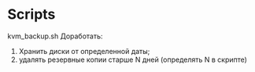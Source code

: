 # Scripts
kvm_backup.sh
Доработать:
1. Хранить диски от определенной даты;
2. удалять резервные копии старше N дней (определять N в скрипте)
